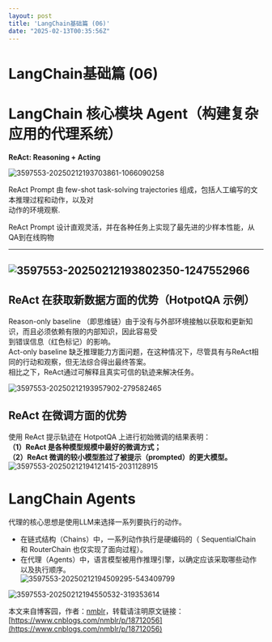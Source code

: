 ```yaml
---
layout: post
title: 'LangChain基础篇 (06)'
date: "2025-02-13T00:35:56Z"
---
```

LangChain基础篇 (06)
=================

LangChain 核心模块 Agent（构建复杂应用的代理系统）
=================================

**ReAct: Reasoning + Acting**

![3597553-20250212193703861-1066090258](https://img2024.cnblogs.com/blog/3597553/202502/3597553-20250212193703861-1066090258.png)

ReAct Prompt 由 few-shot task-solving trajectories 组成，包括人工编写的文本推理过程和动作，以及对  
动作的环境观察.

ReAct Prompt 设计直观灵活，并在各种任务上实现了最先进的少样本性能，从QA到在线购物

* * *

![3597553-20250212193802350-1247552966](https://img2024.cnblogs.com/blog/3597553/202502/3597553-20250212193802350-1247552966.png)
---------------------------------------------------------------------------------------------------------------------------------

ReAct 在获取新数据方面的优势（HotpotQA 示例）
------------------------------

Reason-only baseline （即思维链）由于没有与外部环境接触以获取和更新知识，而且必须依赖有限的内部知识，因此容易受  
到错误信息（红色标记）的影响。  
Act-only baseline 缺乏推理能力方面问题，在这种情况下，尽管具有与ReAct相同的行动和观察，但无法综合得出最终答案。  
相比之下，ReAct通过可解释且真实可信的轨迹来解决任务。

![3597553-20250212193957902-279582465](https://img2024.cnblogs.com/blog/3597553/202502/3597553-20250212193957902-279582465.png)

ReAct 在微调方面的优势
--------------

使用 ReAct 提示轨迹在 HotpotQA 上进行初始微调的结果表明：  
**（1）ReAct 是各种模型规模中最好的微调方式；**  
**（2）ReAct 微调的较小模型胜过了被提示（prompted）的更大模型。**  
![3597553-20250212194121415-2031128915](https://img2024.cnblogs.com/blog/3597553/202502/3597553-20250212194121415-2031128915.png)

LangChain Agents
================

代理的核心思想是使用LLM来选择一系列要执行的动作。

*   在链式结构（Chains）中，一系列动作执行是硬编码的（ SequentialChain 和 RouterChain 也仅实现了面向过程）。
*   在代理（Agents）中，语言模型被用作推理引擎，以确定应该采取哪些动作以及执行顺序。  
    ![3597553-20250212194509295-543409799](https://img2024.cnblogs.com/blog/3597553/202502/3597553-20250212194509295-543409799.png)

![3597553-20250212194550532-319353614](https://img2024.cnblogs.com/blog/3597553/202502/3597553-20250212194550532-319353614.png)

本文来自博客园，作者：[nmblr](https://www.cnblogs.com/nmblr/)，转载请注明原文链接：[https://www.cnblogs.com/nmblr/p/18712056](https://www.cnblogs.com/nmblr/p/18712056)